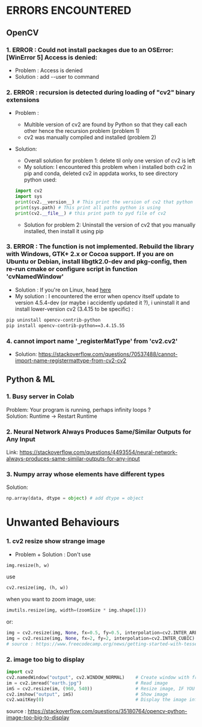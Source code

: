 # ERRORS ENCOUNTERED

## OpenCV
  
### 1.  ERROR : Could not install packages due to an OSError: [WinError 5] Access is denied:
- Problem : Access is denied
- Solution : add --user to command
### 2.  ERROR : recursion is detected during loading of "cv2" binary extensions
- Problem : 
  + Multible version of cv2 are found by Python so that they call each other hence the recursion problem (problem 1)
  + cv2 was manually compiled and installed (problem 2)
- Solution: 
  + Overall solution for problem 1: delete til only one version of cv2 is left
  + My solution: I encountered this problem when i installed both cv2 in pip and conda, deleted cv2 in appdata works, to see directory python used:
  
  ```python
  import cv2
  import sys
  print(cv2.__version__) # This print the version of cv2 that python is using
  print(sys.path) # This print all paths python is using
  print(cv2.__file__) # this print path to pyd file of cv2
  ```
  
  + Solution for problem 2: Uninstall the version of cv2 that you manually installed, then install it using pip
### 3. ERROR : The function is not implemented. Rebuild the library with Windows, GTK+ 2.x or Cocoa support. If you are on Ubuntu or Debian, install libgtk2.0-dev and pkg-config, then re-run cmake or configure script in function 'cvNamedWindow'
- Solution : If you're on Linux, head [here](https://stackoverflow.com/questions/28776053/opencv-gtk2-x-error-unspecified-error-the-function-is-not-implemented)
- My solution : I encountered the error when opencv itself update to version 4.5.4-dev (or maybe i accidently updated it ?), i uninstall it and install lower-version cv2 (3.4.15 to be specific) :
```bash
pip uninstall opencv-contrib-python
pip install opencv-contrib-python==3.4.15.55
```
### 4. cannot import name '_registerMatType' from 'cv2.cv2'  
- Solution: https://stackoverflow.com/questions/70537488/cannot-import-name-registermattype-from-cv2-cv2


## Python & ML
### 1.   Busy server in Colab  
Problem: Your program is running, perhaps infinity loops ?  
Solution: Runtime -> Restart Runtime
### 2.   Neural Network Always Produces Same/Similar Outputs for Any Input
Link: https://stackoverflow.com/questions/4493554/neural-network-always-produces-same-similar-outputs-for-any-input
### 3.   Numpy array whose elements have different types
Solution: 
```python
np.array(data, dtype = object) # add dtype = object
```

# Unwanted Behaviours

### 1. cv2 resize show strange image
- Problem + Solution : Don't use 
```python
img.resize(h, w)
```
use
```python
cv2.resize(img, (h, w))
```
when you want to zoom image, use:
```python
imutils.resize(img, width=(zoomSize * img.shape[1]))
```
or:  
```python  
img = cv2.resize(img, None, fx=0.5, fy=0.5, interpolation=cv2.INTER_AREA) # shrinking  
img = cv2.resize(img, None, fx=2, fy=2, interpolation=cv2.INTER_CUBIC) # enlarging
# source : https://www.freecodecamp.org/news/getting-started-with-tesseract-part-ii-f7f9a0899b3f/  
```  
### 2. image too big to display
```python
import cv2
cv2.namedWindow("output", cv2.WINDOW_NORMAL)    # Create window with freedom of dimensions, fit the window to the screen
im = cv2.imread("earth.jpg")                    # Read image
imS = cv2.resize(im, (960, 540))                # Resize image, IF YOU DON'T HAVE THIS LINE, the window will fit the screen, but the image isn't ( so the window will only show a part of the image)
cv2.imshow("output", imS)                       # Show image
cv2.waitKey(0)                                  # Display the image infinitely until any keypress
```
source : https://stackoverflow.com/questions/35180764/opencv-python-image-too-big-to-display
